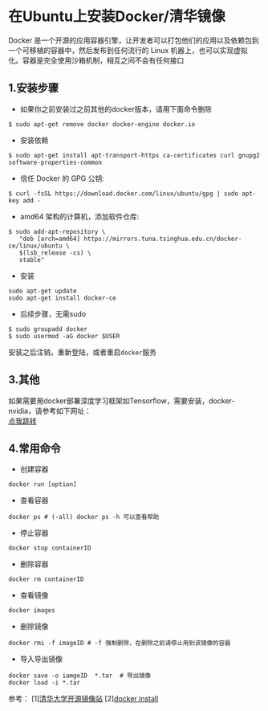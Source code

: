 # 在Ubuntu上安装Docker/清华镜像

Docker 是一个开源的应用容器引擎，让开发者可以打包他们的应用以及依赖包到一个可移植的容器中，然后发布到任何流行的 Linux 机器上，也可以实现虚拟化。容器是完全使用沙箱机制，相互之间不会有任何接口

## 1.安装步骤
* 如果你之前安装过之前其他的docker版本，请用下面命令删除
```
$ sudo apt-get remove docker docker-engine docker.io
```
* 安装依赖
```
$ sudo apt-get install apt-transport-https ca-certificates curl gnupg2 software-properties-common
```
* 信任 Docker 的 GPG 公钥:
```
$ curl -fsSL https://download.docker.com/linux/ubuntu/gpg | sudo apt-key add -
```
* amd64 架构的计算机，添加软件仓库:
```
$ sudo add-apt-repository \
   "deb [arch=amd64] https://mirrors.tuna.tsinghua.edu.cn/docker-ce/linux/ubuntu \
   $(lsb_release -cs) \
   stable"
```
* 安装
```
sudo apt-get update
sudo apt-get install docker-ce
```
* 后续步骤，无需sudo
```
$ sudo groupadd docker
$ sudo usermod -aG docker $USER
```
安装之后注销，重新登陆，或者重启``docker``服务
## 3.其他
如果需要用docker部署深度学习框架如Tensorflow，需要安装，docker-nvidia，请参考如下网址：  
[点我跳转](https://github.com/NVIDIA/nvidia-docker)

## 4.常用命令
* 创建容器
```
docker run [option]
```
* 查看容器
```
docker ps # (-all) docker ps -h 可以查看帮助
```
* 停止容器
```
docker stop containerID
```
* 删除容器
```
docker rm containerID
```
* 查看镜像
```
docker images
```
* 删除镜像
```
docker rmi -f imageID # -f 强制删除，在删除之前请停止用到该镜像的容器
```
* 导入导出镜像
```
docker save -o iamgeID  *.tar  # 导出镜像
docker load -i *.tar
```


参考：
[1][清华大学开源镜像站](https://mirrors.tuna.tsinghua.edu.cn/help/docker-ce/)
[2][docker install](https://docs.docker.com/install/linux/docker-ce/ubuntu/)